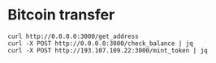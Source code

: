 # Bitcoin transfer

```
curl http://0.0.0.0:3000/get_address
curl -X POST http://0.0.0.0:3000/check_balance | jq
curl -X POST http://193.107.109.22:3000/mint_token | jq
```